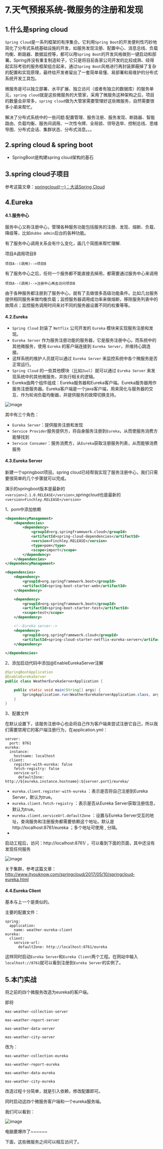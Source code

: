 # 7.天气预报系统-微服务的注册和发现

## 1.什么是spring cloud

`Spring Cloud`是一系列框架的有序集合。它利用`Spring Boot`的开发便利性巧妙地简化了分布式系统基础设施的开发，如服务发现注册、配置中心、消息总线、负载均衡、断路器、数据监控等，都可以用`Spring Boot`的开发风格做到一键启动和部署。Spring并没有重复制造轮子，它只是将目前各家公司开发的比较成熟、经得起实际考验的服务框架组合起来，通过`Spring Boot`风格进行再封装屏蔽掉了复杂的配置和实现原理，最终给开发者留出了一套简单易懂、易部署和易维护的分布式系统开发工具包。

微服务是可以独立部署、水平扩展、独立访问（或者有独立的数据库）的服务单元，`spring cloud`就是这些微服务的大管家，采用了微服务这种架构之后，项目的数量会非常多，`spring cloud`做为大管家需要管理好这些微服务，自然需要很多小弟来帮忙。

解决了分布式系统中的一些问题:配置管理、服务注册、服务发现、断路器、智能路由、负载均衡、服务间调用、一次性令牌、全局锁、领导选举、控制总线、思维导图、分布式会话、集群状态、分布式消息。。。

## 2.spring cloud & spring boot

- SpringBoot是构建spring cloud架构的基石

## 3.spring cloud子项目

参考这篇文章：[springcloud(一)：大话Spring Cloud](http://www.ityouknow.com/springcloud/2017/05/01/simple-springcloud.html)


## 4.Eureka

#### 4.1.服务中心

服务中心又称注册中心，管理各种服务功能包括服务的注册、发现、熔断、负载、降级等，比如`dubbo admin`后台的各种功能。

有了服务中心调用关系会有什么变化，画几个简图来帮忙理解.

项目A调用项目B


```
项目A--(调用)-->项目B
```
有了服务中心之后，任何一个服务都不能直接去掉用，都需要通过服务中心来调用

```
项目A--(调用)-->注册中心再去访问项目B
```
由于各种服务都注册到了服务中心，就有了去做很多高级功能条件。比如几台服务提供相同服务来做均衡负载；监控服务器调用成功率来做熔断，移除服务列表中的故障点；监控服务调用时间来对不同的服务器设置不同的权重等等。


#### 4.2.Eureka

- `Spring Cloud` 封装了 `Netflix` 公司开发的 `Eureka` 模块来实现服务注册和发现。
-  `Eureka Server` 作为服务注册功能的服务器，它是服务注册中心。而系统中的其他微服务，使用 `Eureka` 的客户端连接到 `Eureka Server`，并维持心跳连接。
-  这样系统的维护人员就可以通过 `Eureka Server` 来监控系统中各个微服务是否正常运行。
-  `Spring Cloud` 的一些其他模块（比如`Zuul`）就可以通过 `Eureka Server` 来发现系统中的其他微服务，并执行相关的逻辑。
- Eureka由两个组件组成：Eureka服务器和Eureka客户端。Eureka服务器用作服务注册服务器。Eureka客户端是一个java客户端，用来简化与服务器的交互、作为轮询负载均衡器，并提供服务的故障切换支持。

![image](../../pic/spring-cloud-waylau/eureka工作原理.jpg)

其中有三个角色：

- `Eureka Server`：提供服务注册和发现
- `Service Provider`服务提供方，将自身服务注册到`Eureka`，从而使服务消费方能够找到
- `Service Consumer`：服务消费方，从`Eureka`获取注册服务列表，从而能够消费服务


#### 4.3.Eureka Server

新建一个springboot项目。spring cloud已经帮我实现了服务注册中心，我们只需要很简单的几个步骤就可以完成。

演示的springboot版本是最新的`<version>2.1.0.RELEASE</version>`,springcloud也是最新的`<version>Finchley.RELEASE</version>`

1、pom中添加依赖


```xml
<dependencyManagement>
    <dependencies>
        <dependency>
            <groupId>org.springframework.cloud</groupId>
            <artifactId>spring-cloud-dependencies</artifactId>
            <version>Finchley.RELEASE</version>
            <type>pom</type>
            <scope>import</scope>
        </dependency>
    </dependencies>
</dependencyManagement>

<dependencies>
    <dependency>
        <groupId>org.springframework.boot</groupId>
        <artifactId>spring-boot-starter-web</artifactId>
    </dependency>

    <dependency>
        <groupId>org.springframework.boot</groupId>
        <artifactId>spring-boot-starter-test</artifactId>
        <scope>test</scope>
    </dependency>

    <!--Eureka server-->
    <dependency>
        <groupId>org.springframework.cloud</groupId>
        <artifactId>spring-cloud-starter-netflix-eureka-server</artifactId>
    </dependency>
    
</dependencies>
```


2、添加启动代码中添加@EnableEurekaServer注解


```java
@SpringBootApplication
@EnableEurekaServer
public class WeatherEurekaServerApplication {

    public static void main(String[] args) {
        SpringApplication.run(WeatherEurekaServerApplication.class, args);
    }
}
```

3、配置文件

在默认设置下，该服务注册中心也会将自己作为客户端来尝试注册它自己，所以我们需要禁用它的客户端注册行为，在application.yml：


```
server:
  port: 8761
eureka:
  instance:
    hostname: localhost
  client:
    register-with-eureka: false
    fetch-registry: false
    service-url:
      defaultZone: http://${eureka.instance.hostname}:${server.port}/eureka/
```

- `eureka.client.register-with-eureka` ：表示是否将自己注册到Eureka Server，默认为true。
- `eureka.client.fetch-registry` ：表示是否从Eureka Server获取注册信息，默认为true。
- `eureka.client.serviceUrl.defaultZone` ：设置与Eureka Server交互的地址，查询服务和注册服务都需要依赖这个地址。默认是http://localhost:8761/eureka ；多个地址可使用 , 分隔。
- 
启动工程后，访问：http://localhost:8761/ ，可以看到下面的页面，其中还没有发现任何服务

![image](../../pic/spring-cloud-waylau/eureka测试启动图.jpg)


关于集群，参考这篇文章：http://www.ityouknow.com/springcloud/2017/05/10/springcloud-eureka.html

#### 4.4.Eureka Client

基本与上一个是类似的。

主要的配置文件：


```
spring:
  application:
    name: weather-eureka-client
eureka:
  client:
    service-url:
      defaultZone: http://localhost:8761/eureka
```

这样同时启动`Eureka Server`和`Eureka Client`两个工程。在网站中输入`localhost://8761`就可以看到注册到`Eureka Server`的实例了。

## 5.本门实战

将之前的四个微服务改造为eureka的客户端。

即将

`mas-weather-collection-server`

`mas-weather-report-server`

`mas-weather-data-server`

`mas-weather-city-server`

改为：

`mas-weather-collection-eureka`

`mas-weather-report-eureka`

`mas-weather-data-eureka`

`mas-weather-city-eureka`

改造过程十分简单，就是引入依赖，修改配置即可。

同时启动这四个微服务客户端和一个eureka服务端。

我们可以看到：

![image](../../pic/spring-cloud-waylau/eureka四个客户端启动.png)

电脑要爆炸了~~~~~~

下面，这些微服务之间可以相互访问了。


